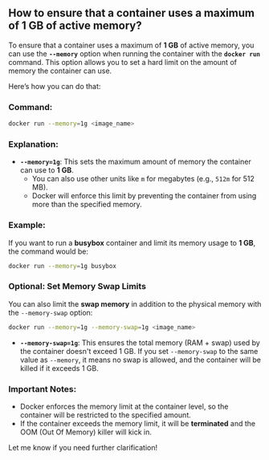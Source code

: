 ## How to ensure that a container uses a maximum of 1 GB of active memory?

To ensure that a container uses a maximum of **1 GB** of active memory, you can use the **`--memory`** option when running the container with the **`docker run`** command. This option allows you to set a hard limit on the amount of memory the container can use.

Here’s how you can do that:

### Command:
```bash
docker run --memory=1g <image_name>
```

### Explanation:
- **`--memory=1g`**: This sets the maximum amount of memory the container can use to **1 GB**.
  - You can also use other units like `m` for megabytes (e.g., `512m` for 512 MB).
  - Docker will enforce this limit by preventing the container from using more than the specified memory.

### Example:
If you want to run a **busybox** container and limit its memory usage to **1 GB**, the command would be:
```bash
docker run --memory=1g busybox
```

### Optional: Set Memory Swap Limits
You can also limit the **swap memory** in addition to the physical memory with the `--memory-swap` option:

```bash
docker run --memory=1g --memory-swap=1g <image_name>
```

- **`--memory-swap=1g`**: This ensures the total memory (RAM + swap) used by the container doesn't exceed 1 GB. If you set `--memory-swap` to the same value as `--memory`, it means no swap is allowed, and the container will be killed if it exceeds 1 GB.

### Important Notes:
- Docker enforces the memory limit at the container level, so the container will be restricted to the specified amount.
- If the container exceeds the memory limit, it will be **terminated** and the OOM (Out Of Memory) killer will kick in.

Let me know if you need further clarification!
